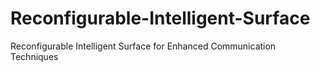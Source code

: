 # Reconfigurable-Intelligent-Surface
Reconfigurable Intelligent Surface for Enhanced Communication Techniques
